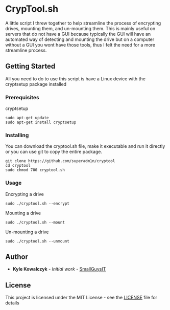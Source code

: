 # CrypTool.sh

A little script I threw together to help streamline the process of
encrypting drives, mounting them, and un-mounting them. This is mainly
useful on servers that do not have a GUI because typically the GUI
will have an automated way of detecting and mounting the drive but
on a computer without a GUI you wont have those tools, thus I felt
the need for a more streamline process.

## Getting Started

All you need to do to use this script is have a Linux device with the cryptsetup package installed

### Prerequisites

cryptsetup

```
sudo apt-get update
sudo apt-get install cryptsetup
```

### Installing

You can download the cryptool.sh file, make it executable and run it
directly or you can use git to copy the entire package.

```
git clone https://github.com/superadm1n/cryptool
cd cryptool
sudo chmod 700 cryptool.sh
```

### Usage

Encrypting a drive
```
sudo ./cryptool.sh --encrypt
```

Mounting a drive
```
sudo ./cryptool.sh --mount
```

Un-mounting a drive
```
sudo ./cryptool.sh --unmount
```

## Author

* **Kyle Kowalczyk** - *Initial work* - [SmallGuysIT](https://smallguysit.com)


## License

This project is licensed under the MIT License - see the [LICENSE](LICENSE) file for details
